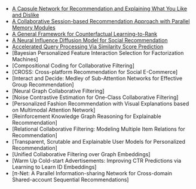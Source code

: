 
- [A Capsule Network for Recommendation and Explaining What You Like and Dislike](https://arxiv.org/pdf/1907.00687.pdf)
- [A Collaborative Session-based Recommendation Approach with Parallel Memory Modules](https://staff.fnwi.uva.nl/m.derijke/wp-content/papercite-data/pdf/wang-2019-collaborative.pdf)
- [A General Framework for Counterfactual Learning-to-Rank](http://www.cs.cornell.edu/people/tj/publications/agarwal_etal_19b.pdf)
- [A Neural Influence Diffusion Model for Social Recommendation](https://arxiv.org/pdf/1904.10322.pdf)
- [Accelerated Query Processing Via Similarity Score Prediction](https://jmmackenzie.io/pdf/pm+19-sigir.pdf)
- [Bayesian Personalized Feature Interaction Selection for Factorization Machines]
- [Compositional Coding for Collaborative Filtering]
- [CROSS: Cross-platform Recommendation for Social E-Commerce]
- [Interact and Decide: Medley of Sub-Attention Networks for Effective Group Recommendation]
- [Neural Graph Collaborative Filtering]
- [Noise Contrastive Estimation for One-Class Collaborative Filtering]
- [Personalized Fashion Recommendation with Visual Explanations based on Multimodal Attention Network]
- [Reinforcement Knowledge Graph Reasoning for Explainable Recommendation]
- [Relational Collaborative Filtering: Modeling Multiple Item Relations for Recommendation]
- [Transparent, Scrutable and Explainable User Models for Personalized Recommendation]
- [Unified Collaborative Filtering over Graph Embeddings]
- [Warm Up Cold-start Advertisements: Improving CTR Predictions via Learning to Learn ID Embeddings]
- [π-Net: A Parallel Information-sharing Network for Cross-domain Shared-account Sequential Recommendations]

